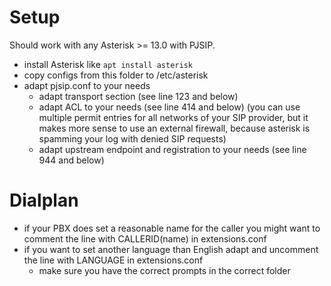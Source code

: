 # Setup

Should work with any Asterisk >= 13.0 with PJSIP.

* install Asterisk like ```apt install asterisk```
* copy configs from this folder to /etc/asterisk
* adapt pjsip.conf to your needs
  * adapt transport section (see line 123 and below)
  * adapt ACL to your needs (see line 414 and below) (you can use multiple permit entries for all networks of your SIP provider, but it makes more sense to use an external firewall, because asterisk is spamming your log with denied SIP requests)
  * adapt upstream endpoint and registration to your needs (see line 944 and below)

# Dialplan

* if your PBX does set a reasonable name for the caller you might want to comment the line with CALLERID(name) in extensions.conf
* if you want to set another language than English adapt and uncomment the line with LANGUAGE in extensions.conf
  * make sure you have the correct prompts in the correct folder
